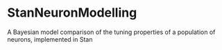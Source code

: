 # StanNeuronModelling
A Bayesian model comparison of the tuning properties of a population of neurons, implemented in Stan
